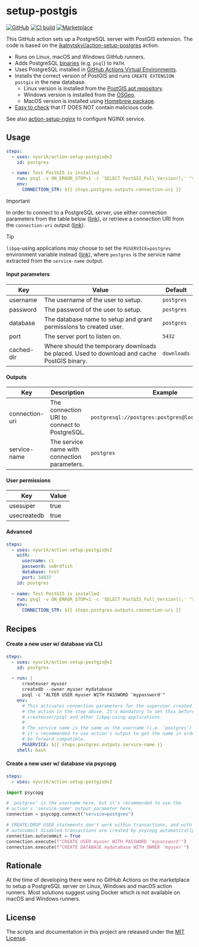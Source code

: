 # setup-postgis

[![GitHub](https://img.shields.io/badge/github-nyurik/action--setup--postgis-8da0cb?logo=github)](https://github.com/nyurik/action-setup-postgis)
[![CI build](https://github.com/nyurik/action-setup-postgis/actions/workflows/ci.yml/badge.svg)](https://github.com/nyurik/action-setup-postgis/actions)
[![Marketplace](https://img.shields.io/badge/market-setup--postgis-6F42C1?logo=github)](https://github.com/marketplace/actions/setup-postgresql-and-postgis-for-linux-macos-windows)

This GitHub action sets up a PostgreSQL server with PostGIS extension. The code is based on
the [ikalnytskyi/action-setup-postgres](https://github.com/ikalnytskyi/action-setup-postgres) action.

* Runs on Linux, macOS and Windows GitHub runners.
* Adds PostgreSQL [binaries](https://www.postgresql.org/docs/current/reference-client.html) (e.g. `psql`) to `PATH`.
* Uses PostgreSQL installed in [GitHub Actions Virtual Environments](https://github.com/actions/virtual-environments).
* Installs the correct version of PostGIS and runs `CREATE EXTENSION postgis` in the new database.
  * Linux version is installed from the [PostGIS apt repository](https://postgis.net/install/).
  * Windows version is installed from the [OSGeo](https://download.osgeo.org/postgis/windows/).
  * MacOS version is installed using [Homebrew package](https://formulae.brew.sh/formula/postgis).
* [Easy to check](action.yml) that IT DOES NOT contain malicious code.

See also [action-setup-nginx](https://github.com/nyurik/action-setup-nginx) to configure NGINX service.

## Usage

```yaml
steps:
  - uses: nyurik/action-setup-postgis@v2
    id: postgres

  - name: Test PostGIS is installed
    run: psql -v ON_ERROR_STOP=1 -c 'SELECT PostGIS_Full_Version();' "$CONNECTION_STR"
    env:
      CONNECTION_STR: ${{ steps.postgres.outputs.connection-uri }}
```

> [!IMPORTANT]
>
> In order to connect to a PostgreSQL server, use either connection parameters
> from the table below ([link](#outputs)), or retrieve a
> connection URI from the `connection-uri` output ([link](#advanced)).

> [!TIP]
>
> `libpq`-using applications may choose to set the `PGSERVICE=postgres`
> environment variable instead ([link](#create-a-new-user-w-database-via-cli)),
> where `postgres` is the service name extracted from the `service-name`
> output.

#### Input parameters

| Key        | Value                                                                                                | Default     |
|------------|------------------------------------------------------------------------------------------------------|-------------|
| username   | The username of the user to setup.                                                                   | `postgres`  |
| password   | The password of the user to setup.                                                                   | `postgres`  |
| database   | The database name to setup and grant permissions to created user.                                    | `postgres`  |
| port       | The server port to listen on.                                                                        | `5432`      |
| cached-dir | Where should the temporary downloads be placed. Used to download and cache PostGIS binary.           | `downloads` |

#### Outputs

| Key            | Description                                  | Example                                             |
|----------------|----------------------------------------------|-----------------------------------------------------|
| connection-uri | The connection URI to connect to PostgreSQL. | `postgresql://postgres:postgres@localhost/postgres` |
| service-name   | The service name with connection parameters. | `postgres`                                          |

#### User permissions

| Key         | Value |
|-------------|-------|
| usesuper    | true  |
| usecreatedb | true  |

#### Advanced

```yaml
steps:
  - uses: nyurik/action-setup-postgis@v2
    with:
      username: ci
      password: sw0rdfish
      database: test
      port: 34837
    id: postgres

  - name: Test PostGIS is installed
    run: psql -v ON_ERROR_STOP=1 -c 'SELECT PostGIS_Full_Version();' "$CONNECTION_STR"
    env:
      CONNECTION_STR: ${{ steps.postgres.outputs.connection-uri }}
```

## Recipes

#### Create a new user w/ database via CLI

```yaml
steps:
  - uses: nyurik/action-setup-postgis@v2
    id: postgres

  - run: |
      createuser myuser
      createdb --owner myuser mydatabase
      psql -c "ALTER USER myuser WITH PASSWORD 'mypassword'"
    env:
      # This activates connection parameters for the superuser created by
      # the action in the step above. It's mandatory to set this before using
      # createuser/psql and other libpq-using applications.
      #
      # The service name is the same as the username (i.e. 'postgres') but
      # it's recommended to use action's output to get the name in order to
      # be forward compatible.
      PGSERVICE: ${{ steps.postgres.outputs.service-name }}
    shell: bash
```

#### Create a new user w/ database via psycopg

```yaml
steps:
  - uses: nyurik/action-setup-postgis@v2
```

```python
import psycopg

# 'postgres' is the username here, but it's recommended to use the
# action's 'service-name' output parameter here.
connection = psycopg.connect("service=postgres")

# CREATE/DROP USER statements don't work within transactions, and with
# autocommit disabled transactions are created by psycopg automatically.
connection.autocommit = True
connection.execute(f"CREATE USER myuser WITH PASSWORD 'mypassword'")
connection.execute(f"CREATE DATABASE mydatabase WITH OWNER 'myuser'")
```

## Rationale

At the time of developing there were no GitHub Actions on the marketplace to
setup a PostgreSQL server on Linux, Windows and macOS action runners. Most
solutions suggest using Docker which is not available on macOS and Windows
runners.

## License

The scripts and documentation in this project are released under the
[MIT License](LICENSE).
